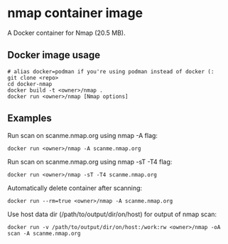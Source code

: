 # nmap container image

A Docker container for Nmap (20.5 MB).

## Docker image usage

```
# alias docker=podman if you're using podman instead of docker (:
git clone <repo>
cd docker-nmap
docker build -t <owner>/nmap .
docker run <owner>/nmap [Nmap options]
```

## Examples

Run scan on scanme.nmap.org using nmap -A flag:

```
docker run <owner>/nmap -A scanme.nmap.org
```

Run scan on scanme.nmap.org using nmap -sT -T4 flag:

```
docker run <owner>/nmap -sT -T4 scanme.nmap.org
```

Automatically delete container after scanning:

```
docker run --rm=true <owner>/nmap -A scanme.nmap.org
```

Use host data dir (/path/to/output/dir/on/host) for output of nmap scan:

```
docker run -v /path/to/output/dir/on/host:/work:rw <owner>/nmap -oA scan -A scanme.nmap.org
```

